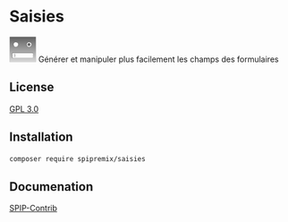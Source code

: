 # Saisies

![Logo](images/logo_saisie_48.png) Générer et manipuler plus facilement les champs des formulaires

## License

[GPL 3.0](LICENSE)

## Installation

```bash
composer require spipremix/saisies
```

## Documenation

[SPIP-Contrib](https://contrib.spip.net/Saisies)
